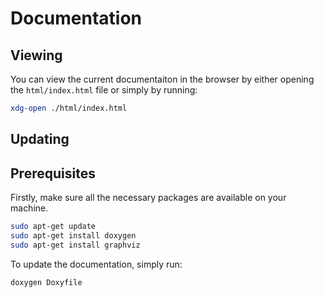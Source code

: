 # Documentation

## Viewing
You can view the current documentaiton in the browser by either opening the `html/index.html` file or simply by running:
```bash
xdg-open ./html/index.html
```

## Updating
## Prerequisites
Firstly, make sure all the necessary packages are available on your machine.
```bash
sudo apt-get update
sudo apt-get install doxygen
sudo apt-get install graphviz
```

To update the documentation, simply run:
```bash
doxygen Doxyfile
```

